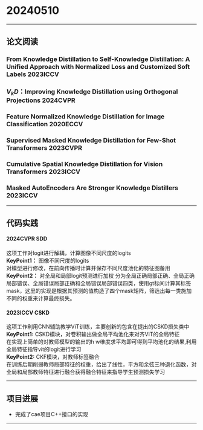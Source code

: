 # 20240510

---

## 论文阅读  

### From Knowledge Distillation to Self-Knowledge Distillation: A Unified Approach with Normalized Loss and Customized Soft Labels 2023ICCV

### $V_kD$：Improving Knowledge Distillation using Orthogonal Projections 2024CVPR

### Feature Normalized Knowledge Distillation for Image Classification 2020ECCV 

### Supervised Masked Knowledge Distillation for Few-Shot Transformers 2023CVPR

### Cumulative Spatial Knowledge Distillation for Vision Transformers 2023ICCV 

### Masked AutoEncoders Are Stronger Knowledge Distillers 2023ICCV

---

## 代码实践

#### 2024CVPR SDD
这项工作对logit进行解耦，计算图像不同尺度的logits  
**KeyPoint1：** 图像不同尺度的logits  
对模型进行修改，在前向传播时计算并保存不同尺度池化的特征图备用  
**KeyPoint2：** 对全局和局部logit预测进行加权
分为全局正确局部正确、全局正确局部错误、全局错误局部正确和全局错误局部错误四类，使用gt标间计算其标签mask，这里的实现是根据其预测的值构造了四个mask矩阵，筛选出每一类施加不同的权重来计算最终损失。

#### 2023ICCV CSKD
这项工作利用CNN辅助教学ViT训练，主要创新的包含在提出的CSKD损失类中  
**KeyPoint1:** CSKD模块，对卷积输出做全局平均池化来对齐ViT的全局特征  
在实现上简单的对教师模型的输出的h w维度求平均即可得到平均池化的结果,利用全局特征指导vit的logit进行学习  
**KeyPoint2:** CKF模块，对教师标签融合  
在训练后期削弱教师局部特征的权重，给出了线性，平方和余弦三种退化函数，对全局和局部教师特征进行融合获得融合特征来指导学生预测损失学习

---

## 项目进展

- 完成了cae项目C++接口的实现

---
